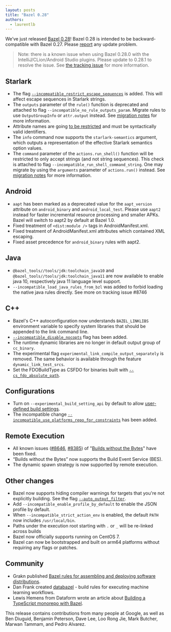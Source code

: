```yaml
---
layout: posts
title: "Bazel 0.28"
authors:
  - laurentlb
---
```



We’ve just released [Bazel 0.28](https://github.com/bazelbuild/bazel/releases/tag/0.28.0)! Bazel 0.28 is intended to be backward-compatible with Bazel 0.27. Please [report](https://github.com/bazelbuild/bazel/issues/new) any update problem.

> Note: there is a known issue when using Bazel 0.28.0 with the IntelliJ/CLion/Android Studio plugins. Please update to 0.28.1 to resolve the issue. See [the tracking issue](https://github.com/bazelbuild/bazel/issues/8571#issuecomment-510366705) for more information.


## Starlark



*   The flag [`--incompatible_restrict_escape_sequences`](https://github.com/bazelbuild/bazel/issues/8380) is added. This will affect escape sequences in Starlark strings.
*   The `outputs` parameter of the `rule()` function is deprecated and attached to flag `--incompatible_no_rule_outputs_param`. Migrate rules to use `OutputGroupInfo` or `attr.output` instead. See [migration notes](https://github.com/bazelbuild/bazel/issues/7977) for more information.
*   Attribute names are going [to be restricted](https://github.com/bazelbuild/bazel/issues/6437) and must be syntactically valid identifiers.
*   The `info` command now supports the `starlark-semantics` argument, which outputs a representation of the effective Starlark semantics option values.
*   The `command` parameter of the `actions.run_shell()` function will be restricted to only accept strings (and not string sequences). This check is attached to flag `--incompatible_run_shell_command_string`. One may migrate by using the `arguments` parameter of `actions.run()` instead. See [migration notes](https://github.com/bazelbuild/bazel/issues/5903) for more information.


## Android

*   `aapt` has been marked as a deprecated value for the `aapt_version` attribute on `android_binary` and `android_local_test`. Please use `aapt2` instead for faster incremental resource processing and smaller APKs. Bazel will switch to aapt2 by default at Bazel 1.0. 
*   Fixed treatment of `<dist:module />` tags in AndroidManifest.xml.
*   Fixed treatment of AndroidManifest.xml attributes which contained XML escaping.
*   Fixed asset precedence for `android_binary` rules with aapt2.


## Java



*   `@bazel_tools//tools/jdk:toolchain_java10` and `@bazel_tools//tools/jdk:toolchain_java11` are now available to enable java 10, respectively java 11 language level support.
*   `--incompatible_load_java_rules_from_bzl` was added to forbid loading the native java rules directly. See more on tracking issue #8746


## C++



*   Bazel's C++ autoconfiguration now understands `BAZEL_LINKLIBS` environment variable to specify system libraries that should be appended to the link command line.
*   [`--incompatible_disable_nocopts`](https://github.com/bazelbuild/bazel/issues/8706) flag has been added.
*   The runtime dynamic libraries are no longer in default output group of `cc_binary`.
*   The experimental flag `experimental_link_compile_output_separately` is removed. The same behavior is available through the feature `dynamic_link_test_srcs`.
*   Set the FDOBuildType as CSFDO for binaries built with [`--cs_fdo_absolute_path`](https://docs.bazel.build/versions/master/command-line-reference.html#flag--cs_fdo_absolute_path).


## Configurations



*   Turn on `--experimental_build_setting_api` by default to allow [user-defined build settings](https://docs.bazel.build/versions/master/skylark/config.html#user-defined-build-settings).
*   The incompatible change [`--incompatible_use_platforms_repo_for_constraints`](https://github.com/bazelbuild/bazel/issues/8622) has been added.


## Remote Execution



*   All known issues ([#8646](https://github.com/bazelbuild/bazel/issues/8646), [#8385](https://github.com/bazelbuild/bazel/issues/8385)) of "[Builds without the Bytes](https://blog.bazel.build/2019/05/07/builds-without-bytes.html)" have been fixed.
*   “Builds without the Bytes” now supports the Build Event Service (BES).
*   The dynamic spawn strategy is now supported by remote execution.


## Other changes



*   Bazel now supports hiding compiler warnings for targets that you're not explicitly building. See the flag [`--auto_output_filter`](https://docs.bazel.build/versions/master/command-line-reference.html#flag--auto_output_filter).
*   Add `--incompatible_enable_profile_by_default` to enable the JSON profile by default.
*   When `--incompatible_strict_action_env` is enabled, the default `PATH` now includes `/usr/local/bin`.
*   Paths under the execution root starting with `.` or `_` will be re-linked across builds
*   Bazel now officially supports running on CentOS 7.
*   Bazel can now be bootstrapped and built on arm64 platforms without requiring any flags or patches.


## Community



*   Grakn published [Bazel rules for assembling and deploying software distributions](https://github.com/graknlabs/bazel-distribution).
*   Dan Frank created [databazel](https://github.com/danielhfrank/databazel) - build rules for executing machine learning workflows.
*   Lewis Hemens from Dataform wrote an article about [Building a TypeScript monorepo with Bazel](https://dev.to/lewish/building-a-typescript-monorepo-with-bazel-4o7n).

 

This release contains contributions from many people at Google, as well as Ben
Diuguid, Benjamin Peterson, Dave Lee, Loo Rong Jie, Mark Butcher, Marwan Tammam,
and Pedro Alvarez.
